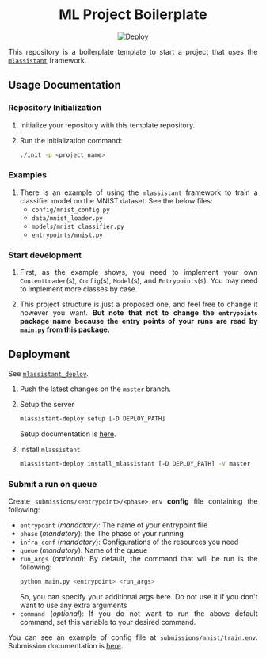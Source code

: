 <div style="text-align: justify;">

<h1 align="center">
ML Project Boilerplate
</h1>

<div style="text-align: center;">

[![Deploy](https://github.com/AIMed-Team/ProjectBoilerplate/actions/workflows/deploy.yml/badge.svg)](https://github.com/AIMed-Team/ProjectBoilerplate/actions/workflows/deploy.yml)

</div>
    
This repository is a boilerplate template to start a project that uses the [`mlassistant`](https://github.com/AIMed-Team/mlassistant) framework.

## Usage Documentation

### Repository Initialization

1. Initialize your repository with this template repository.
1. Run the initialization command:
    
    ```bash
    ./init -p <project_name>
    ```

### Examples

1. There is an example of using the `mlassistant` framework to train a classifier model on the MNIST dataset. See the below files:
    - `config/mnist_config.py`
    - `data/mnist_loader.py`
    - `models/mnist_classifier.py`
    - `entrypoints/mnist.py`

### Start development

1. First, as the example shows, you need to implement your own `ContentLoader`(s), `Config`(s), `Model`(s), and `Entrypoints`(s). You may need to implement more classes by case.

1. This project structure is just a proposed one, and feel free to change it however you want. **But note that not to change the `entrypoints` package name because the entry points of your runs are read by `main.py` from this package.**


## Deployment

See [`mlassistant_deploy`](https://github.com/AIMed-Team/mlassistant_deploy#mlassistant-deploy).


1. Push the latest changes on the `master` branch.

1. Setup the server

    ```bash
    mlassistant-deploy setup [-D DEPLOY_PATH]
    ```

    Setup documentation is [here](https://github.com/AIMed-Team/mlassistant_deploy#setup).

1. Install `mlassistant`

    ```bash
    mlassistant-deploy install_mlassistant [-D DEPLOY_PATH] -V master
    ```

### Submit a run on queue

Create `submissions/<entrypoint>/<phase>.env` **config** file containing the following:

- `entrypoint` (*mandatory*): The name of your entrypoint file
- `phase` (*mandatory*): the The phase of your running
- `infra_conf` (*mandatory*): Configurations of the resources you need
- `queue` (*mandatory*): Name of the queue
- `run_args` (*optional*): By default, the command that will be run is the following:
    ```bash
    python main.py <entrypoint> <run_args>
    ```
    So, you can specify your additional args here. Do not use it if you don't want to use any extra arguments
- `command` (*optional*): If you do not want to run the above default command, set this variable to your desired command.

You can see an example of config file at `submissions/mnist/train.env`.
Submission documentation is [here](https://github.com/AIMed-Team/mlassistant_deploy#q-sub).

</div>
